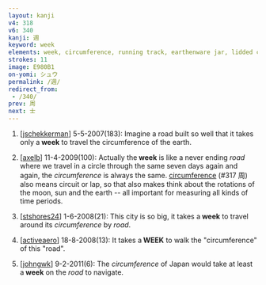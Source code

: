 ```yaml
---
layout: kanji
v4: 318
v6: 340
kanji: 週
keyword: week
elements: week, circumference, running track, earthenware jar, lidded crock, soil, dirt, ground, mouth, road
strokes: 11
image: E980B1
on-yomi: シュウ
permalink: /週/
redirect_from:
 - /340/
prev: 周
next: 士
---
```


1) [<a href="http://kanji.koohii.com/profile/jschekkerman">jschekkerman</a>] 5-5-2007(183): Imagine a road built so well that it takes only a<strong> week</strong> to travel the circumference of the earth.

2) [<a href="http://kanji.koohii.com/profile/axelb">axelb</a>] 11-4-2009(100): Actually the<strong> week</strong> is like a never ending <em>road</em> where we travel in a circle through the same seven days again and again, the <em>circumference</em> is always the same. <a href="../v4/317.html">circumference</a> (#317 周) also means circuit or lap, so that also makes think about the rotations of the moon, sun and the earth -- all important for measuring all kinds of time periods.

3) [<a href="http://kanji.koohii.com/profile/stshores24">stshores24</a>] 1-6-2008(21): This city is so big, it takes a<strong> week</strong> to travel around its <em>circumference</em> by <em>road</em>.

4) [<a href="http://kanji.koohii.com/profile/activeaero">activeaero</a>] 18-8-2008(13): It takes a<strong> WEEK</strong> to walk the &quot;circumference&quot; of this &quot;road&quot;.

5) [<a href="http://kanji.koohii.com/profile/johngwk">johngwk</a>] 9-2-2011(6): The <em>circumference</em> of Japan would take at least a<strong> week</strong> on the <em>road</em> to navigate.

